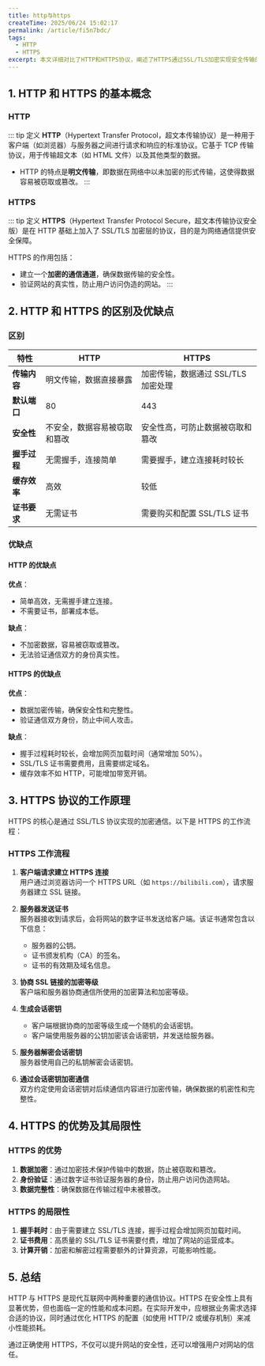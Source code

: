 ```yaml
---
title: http与https
createTime: 2025/06/24 15:02:17
permalink: /article/fi5n7bdc/
tags:
  - HTTP
  - HTTPS
excerpt: 本文详细对比了HTTP和HTTPS协议，阐述了HTTPS通过SSL/TLS加密实现安全传输的工作原理，分析了两者在安全性、性能、成本等方面的差异，并总结了HTTPS的优势与局限性，为网络通信安全提供了实用参考。
---
```


## 1. HTTP 和 HTTPS 的基本概念

### HTTP

::: tip 定义
**HTTP**（Hypertext Transfer Protocol，超文本传输协议）是一种用于客户端（如浏览器）与服务器之间进行请求和响应的标准协议。它基于 TCP 传输协议，用于传输超文本（如 HTML 文件）以及其他类型的数据。

- HTTP 的特点是**明文传输**，即数据在网络中以未加密的形式传输，这使得数据容易被窃取或篡改。
:::
### HTTPS
::: tip 定义
**HTTPS**（Hypertext Transfer Protocol Secure，超文本传输协议安全版）是在 HTTP 基础上加入了 SSL/TLS 加密层的协议，目的是为网络通信提供安全保障。

HTTPS 的作用包括：
  - 建立一个**加密的通信通道**，确保数据传输的安全性。
  - 验证网站的真实性，防止用户访问伪造的网站。
:::
## 2. HTTP 和 HTTPS 的区别及优缺点

### 区别
| 特性                | HTTP                                  | HTTPS                                   |
|---------------------|---------------------------------------|----------------------------------------|
| **传输内容**         | 明文传输，数据直接暴露                | 加密传输，数据通过 SSL/TLS 加密处理     |
| **默认端口**         | 80                                   | 443                                    |
| **安全性**           | 不安全，数据容易被窃取和篡改          | 安全性高，可防止数据被窃取和篡改        |
| **握手过程**         | 无需握手，连接简单                   | 需要握手，建立连接耗时较长             |
| **缓存效率**         | 高效                                | 较低                                   |
| **证书要求**         | 无需证书                             | 需要购买和配置 SSL/TLS 证书             |

### 优缺点
#### HTTP 的优缺点
**优点**：
- 简单高效，无需握手建立连接。
- 不需要证书，部署成本低。

**缺点**：
- 不加密数据，容易被窃取或篡改。
- 无法验证通信双方的身份真实性。

#### HTTPS 的优缺点
**优点**：
- 数据加密传输，确保安全性和完整性。
- 验证通信双方身份，防止中间人攻击。

**缺点**：
- 握手过程耗时较长，会增加网页加载时间（通常增加 50%）。
- SSL/TLS 证书需要费用，且需要绑定域名。
- 缓存效率不如 HTTP，可能增加带宽开销。

## 3. HTTPS 协议的工作原理

HTTPS 的核心是通过 SSL/TLS 协议实现的加密通信。以下是 HTTPS 的工作流程：

### HTTPS 工作流程
1. **客户端请求建立 HTTPS 连接**  
   用户通过浏览器访问一个 HTTPS URL（如 `https://bilibili.com`），请求服务器建立 SSL 链接。

2. **服务器发送证书**  
   服务器接收到请求后，会将网站的数字证书发送给客户端。该证书通常包含以下信息：
   - 服务器的公钥。
   - 证书颁发机构（CA）的签名。
   - 证书的有效期及域名信息。

3. **协商 SSL 链接的加密等级**  
   客户端和服务器协商通信所使用的加密算法和加密等级。

4. **生成会话密钥**  
   - 客户端根据协商的加密等级生成一个随机的会话密钥。
   - 客户端使用服务器的公钥加密该会话密钥，并发送给服务器。

5. **服务器解密会话密钥**  
   服务器使用自己的私钥解密会话密钥。

6. **通过会话密钥加密通信**  
   双方约定使用会话密钥对后续通信内容进行加密传输，确保数据的机密性和完整性。

## 4. HTTPS 的优势及其局限性

### HTTPS 的优势
1. **数据加密**：通过加密技术保护传输中的数据，防止被窃取和篡改。
2. **身份验证**：通过数字证书验证服务器的身份，防止用户访问伪造网站。
3. **数据完整性**：确保数据在传输过程中未被篡改。

### HTTPS 的局限性
1. **握手耗时**：由于需要建立 SSL/TLS 连接，握手过程会增加网页加载时间。
2. **证书费用**：高质量的 SSL/TLS 证书需要付费，增加了网站的运营成本。
3. **计算开销**：加密和解密过程需要额外的计算资源，可能影响性能。

## 5. 总结

HTTP 与 HTTPS 是现代互联网中两种重要的通信协议。HTTPS 在安全性上具有显著优势，但也面临一定的性能和成本问题。在实际开发中，应根据业务需求选择合适的协议，同时通过优化 HTTPS 的配置（如使用 HTTP/2 或缓存机制）来减小性能损耗。

通过正确使用 HTTPS，不仅可以提升网站的安全性，还可以增强用户对网站的信任。